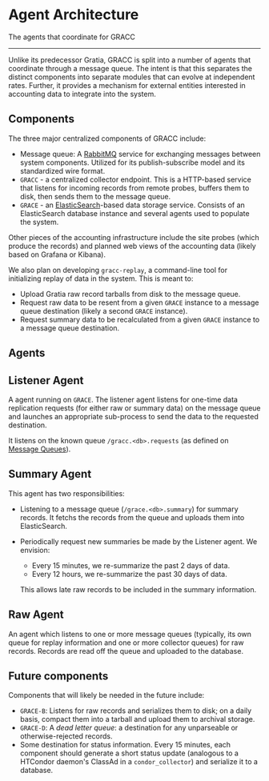 # Agent Architecture

The agents that coordinate for GRACC

---

Unlike its predecessor Gratia, GRACC is split into a number of agents that coordinate through a message queue.  The intent is that this separates the distinct components into separate modules that can evolve at independent rates.  Further, it provides a mechanism for external entities interested in accounting data to integrate into the system.

Components
----------

The three major centralized components of GRACC include:

* Message queue: A [RabbitMQ](https://www.rabbitmq.com/) service for exchanging messages between system components.  Utilized for its publish-subscribe model and its standardized wire format.
* `GRACC` - a centralized collector endpoint.  This is a HTTP-based service that listens for incoming records from remote probes, buffers them to disk, then sends them to the message queue.
* `GRACE` - an [ElasticSearch](https://www.elastic.co/)-based data storage service.  Consists of an ElasticSearch database instance and several agents used to populate the system.

Other pieces of the accounting infrastructure include the site probes (which produce the records) and planned web views of the accounting data (likely based on Grafana or Kibana).

We also plan on developing `gracc-replay`, a command-line tool for initializing replay of data in the system.  This is meant to:

* Upload Gratia raw record tarballs from disk to the message queue.
* Request raw data to be resent from a given `GRACE` instance to a message queue destination (likely a second `GRACE` instance).
* Request summary data to be recalculated from a given `GRACE` instance to a message queue destination.

Agents
------

## Listener Agent

A agent running on `GRACE`.  The listener agent listens for one-time data replication requests (for either raw or summary data) on the message queue and launches an appropriate sub-process to send the data to the requested destination.

It listens on the known queue `/gracc.<db>.requests` (as defined on [Message Queues](message-queues.md)).  

## Summary Agent

This agent has two responsibilities:

* Listening to a message queue (`/grace.<db>.summary`) for summary records.  It fetchs the records from the queue and uploads them into ElasticSearch.
* Periodically request new summaries be made by the Listener agent.  We envision:

  * Every 15 minutes, we re-summarize the past 2 days of data.
  * Every 12 hours, we re-summarize the past 30 days of data.

  This allows late raw records to be included in the summary information.

## Raw Agent

An agent which listens to one or more message queues (typically, its own queue for replay information and one or more collector queues) for raw records.  Records are read off the queue and uploaded to the database.

Future components
-----------------

Components that will likely be needed in the future include:

* `GRACE-B`: Listens for raw records and serializes them to disk; on a daily basis, compact them into a tarball and upload them to archival storage.
* `GRACE-D`: A _dead letter queue_: a destination for any unparseable or otherwise-rejected records.
* Some destination for status information.  Every 15 minutes, each component should generate a short status update (analogous to a HTCondor daemon's ClassAd in a `condor_collector`) and serialize it to a database.

